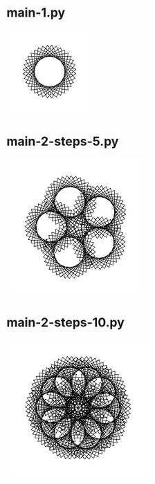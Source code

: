 
# main-1.py

![#1](images/main-1.png?raw=true)   

# main-2-steps-5.py

![#2](images/main-2-steps-5.png?raw=true)   

# main-2-steps-10.py

![#3](images/main-2-steps-10.png?raw=true)   
